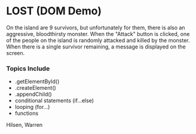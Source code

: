 # LOST (DOM Demo)
On the island are 9 survivors, but unfortunately for them, there is also an aggressive, bloodthirsty monster.
When the "Attack" button is clicked, one of the people on the island is randomly attacked and killed by the monster.
When there is a single survivor remaining, a message is displayed on the screen.

### Topics Include
- .getElementById()
- .createElement()
- .appendChild()
- conditional statements (if...else)
- looping (for...)
- functions

Hilsen, Warren
